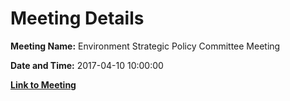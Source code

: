 # Meeting Details

**Meeting Name:** Environment Strategic Policy Committee Meeting

**Date and Time:** 2017-04-10 10:00:00

**[Link to Meeting](https://www.limerick.ie/council/whats-on/environment-strategic-policy-committee-meeting-3)**
